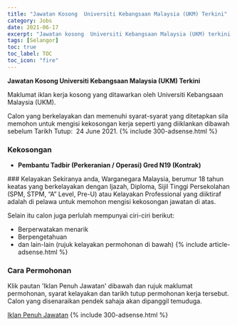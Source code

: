 ```yaml
---
title: "Jawatan Kosong  Universiti Kebangsaan Malaysia (UKM) Terkini" 
category: Jobs 
date: 2021-06-17 
excerpt: "Jawatan kosong  Universiti Kebangsaan Malaysia (UKM) terkini untuk kekosongan Pembantu Tadbir (Perkeranian / Operasi) Gred N19 (Kontrak)" 
tags: [Selangor] 
toc: true 
toc_label: TOC 
toc_icon: "fire" 
--- 
```


**Jawatan Kosong  Universiti Kebangsaan Malaysia (UKM) Terkini**

Maklumat iklan kerja kosong yang ditawarkan oleh  Universiti Kebangsaan Malaysia (UKM). 

Calon yang berkelayakan dan memenuhi syarat-syarat yang ditetapkan sila memohon untuk mengisi kekosongan kerja seperti yang diiklankan dibawah sebelum Tarikh Tutup:  24 June 2021. 
{% include 300-adsense.html %} 
### Kekosongan 
<ul>
<li>
<p><b>Pembantu Tadbir (Perkeranian / Operasi) Gred N19 (Kontrak)&#160;</b></p>
</li>
</ul> 
### Kelayakan 
Sekiranya anda, Warganegara Malaysia, berumur 18 tahun keatas yang berkelayakan dengan Ijazah, Diploma, Sijil Tinggi Persekolahan (SPM, STPM, “A” Level, Pre-U) atau Kelayakan Professional yang diiktiraf adalah di pelawa untuk memohon mengisi kekosongan jawatan di atas.

Selain itu calon juga perlulah mempunyai ciri-ciri berikut:
- Berperwatakan menarik
- Berpengetahuan
- dan lain-lain (rujuk kelayakan permohonan di bawah) 
{% include article-adsense.html %} 
### Cara Permohonan 
Klik pautan 'Iklan Penuh Jawatan' dibawah dan rujuk maklumat permohonan, syarat kelayakan dan tarikh tutup permohonan kerja tersebut.
Calon yang disenaraikan pendek sahaja akan dipanggil temuduga.

<a href="http://infokerjaya.org/iklan-jawatan-universiti-kebangsaan-malaysia-ukm/" class="btn btn--info" target="_blank" rel="nofollow noopenner">Iklan Penuh Jawatan</a> 
{% include 300-adsense.html %} 